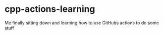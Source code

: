 # cpp-actions-learning
Me finally sitting down and learning how to use GitHubs actions to do some stuff
